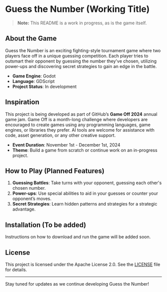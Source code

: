 # Guess the Number (Working Title)

> **Note:** This README is a work in progress, as is the game itself.

## About the Game

Guess the Number is an exciting fighting-style tournament game where two players face off in a unique guessing competition. Each player tries to outsmart their opponent by guessing the number they've chosen, utilizing power-ups and discovering secret strategies to gain an edge in the battle.

- **Game Engine**: Godot
- **Language**: GDScript
- **Project Status**: In development

## Inspiration

This project is being developed as part of GitHub’s **Game Off 2024** annual game jam. Game Off is a month-long challenge where developers are encouraged to create games using any programming languages, game engines, or libraries they prefer. AI tools are welcome for assistance with code, asset generation, or any other creative support.

- **Event Duration**: November 1st - December 1st, 2024
- **Theme**: Build a game from scratch or continue work on an in-progress project.

## How to Play (Planned Features)

1. **Guessing Battles**: Take turns with your opponent, guessing each other's chosen number.
2. **Power-ups**: Use special abilities to aid in your guesses or counter your opponent’s moves.
3. **Secret Strategies**: Learn hidden patterns and strategies for a strategic advantage.

## Installation (To be added)

Instructions on how to download and run the game will be added soon.

## License

This project is licensed under the Apache License 2.0. See the [LICENSE](https://choosealicense.com/licenses/apache-2.0/) file for details.

---

Stay tuned for updates as we continue developing Guess the Number!